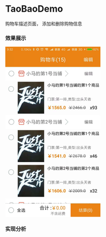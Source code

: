 # TaoBaoDemo
购物车描述页面， 添加和删除购物信息

### 效果展示

<div class='row'>
        <img src='https://github.com/1067899750/TaoBaoDemo/blob/master/image/a.png' width="300px"/>
</div>

### 实现分析
